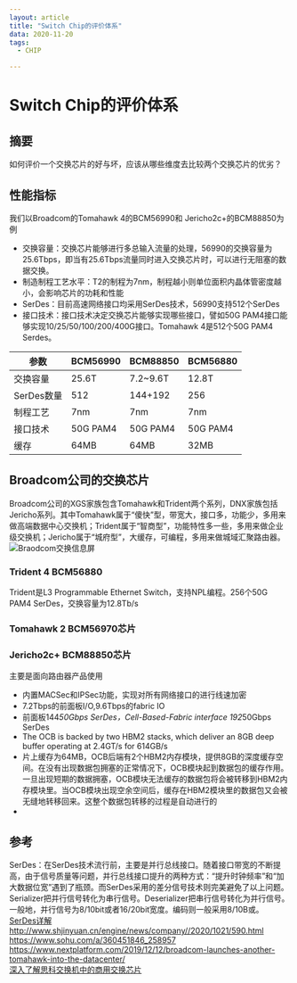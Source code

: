 ```yaml
---
layout: article
title: "Switch Chip的评价体系"
data: 2020-11-20
tags:
  - CHIP

---
```

# Switch Chip的评价体系
## 摘要
如何评价一个交换芯片的好与坏，应该从哪些维度去比较两个交换芯片的优劣？

## 性能指标
我们以Broadcom的Tomahawk 4的BCM56990和 Jericho2c+的BCM88850为例
- 交换容量：交换芯片能够进行多总输入流量的处理，56990的交换容量为25.6Tbps，即当有25.6Tbps流量同时进入交换芯片时，可以进行无阻塞的数据交换。
- 制造制程工艺水平：T2的制程为7nm，制程越小则单位面积内晶体管密度越小，会影响芯片的功耗和性能
- SerDes：目前高速网络接口均采用SerDes技术，56990支持512个SerDes
- 接口技术：接口技术决定交换芯片能够实现哪些接口，譬如50G PAM4接口能够实现10/25/50/100/200/400G接口。Tomahawk 4是512个50G PAM4 Serdes。

| 参数 | BCM56990 | BCM88850 | BCM56880 |
| --- | --- | --- | --- |
| 交换容量 | 25.6T | 7.2~9.6T | 12.8T |
| SerDes数量 | 512 | 144+192 | 256 |
| 制程工艺 | 7nm | 7nm | 7nm |
| 接口技术 | 50G PAM4 | 50G PAM4 | 50G PAM4 |
| 缓存 | 64MB | 64MB | 32MB |

## Broadcom公司的交换芯片
Broadcom公司的XGS家族包含Tomahawk和Trident两个系列，DNX家族包括Jericho系列。其中Tomahawk属于“傻快”型，带宽大，接口多，功能少，多用来做高端数据中心交换机；Trident属于“智商型”，功能特性多一些，多用来做企业级交换机；Jericho属于“城府型”，大缓存，可编程，多用来做城域汇聚路由器。  
![Braodcom交换信息屏](https://5b0988e595225.cdn.sohucs.com/images/20191215/007f87b9118c4a11ac3420e54d154020.jpeg)

### Trident 4 BCM56880
Trident是L3 Programmable Ethernet Switch，支持NPL编程。256个50G PAM4 SerDes，交换容量为12.8Tb/s

### Tomahawk 2 BCM56970芯片

### Jericho2c+ BCM88850芯片
主要是面向路由器产品使用
- 内置MACSec和IPSec功能，实现对所有网络接口的进行线速加密
- 7.2Tbps的前面板I/O,9.6Tbps的fabric IO
- 前面板144*50Gbps SerDes，Cell-Based-Fabric interface 192*50Gbps SerDes
- The OCB is backed by two HBM2 stacks, which deliver an 8GB deep buffer operating at 2.4GT/s for 614GB/s 
- 片上缓存为64MB，OCB后端有2个HBM2内存模块，提供8GB的深度缓存空间。在没有出现数据包拥塞的正常情况下，OCB模块起到数据包的缓存作用。一旦出现短期的数据拥塞，OCB模块无法缓存的数据包将会被转移到HBM2内存模块里。当OCB模块出现空余空间后，缓存在HBM2模块里的数据包又会被无缝地转移回来。这整个数据包转移的过程是自动进行的
- 

## 参考
SerDes：在SerDes技术流行前，主要是并行总线接口。随着接口带宽的不断提高，由于信号质量等问题，并行总线接口提升的两种方式：“提升时钟频率”和“加大数据位宽”遇到了瓶颈。而SerDes采用的差分信号技术则完美避免了以上问题。Serializer把并行信号转化为串行信号。Deserializer把串行信号转化为并行信号。一般地，并行信号为8/10bit或者16/20bit宽度。编码则一般采用8/10B或。[SerDes详解](http://xilinx.eetrend.com/files-eetrend-xilinx/forum/201709/11981-32468-serdeszhi_shi_xiang_jie_.pdf)    
http://www.shjinyuan.cn/engine/news/company//2020/1021/590.html  
https://www.sohu.com/a/360451846_258957  
https://www.nextplatform.com/2019/12/12/broadcom-launches-another-tomahawk-into-the-datacenter/  
[深入了解思科交换机中的商用交换芯片](https://www.nextplatform.com/2018/06/20/a-deep-dive-into-ciscos-use-of-merchant-switch-chips/)  

